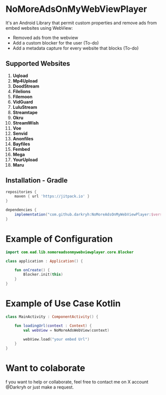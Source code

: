 # NoMoreAdsOnMyWebViewPlayer

It's an Android Library that permit custom properties and remove ads from embed websites using WebView:
- Removed ads from the webview
- Add a custom blocker for the user (To-do)
- Add a metadata capture for every website that blocks (To-do)

## Supported Websites

1. **Uqload**
2. **Mp4Upload**
3. **DoodStream**
4. **Filelions**
5. **Filemoon**
6. **VidGuard**
7. **LuluStream**
8. **Streamtape**
9. **Okru**
10. **StreamWish**
11. **Voe**
12. **Senvid**
13. **Anonfiles**
14. **Bayfiles**
15. **Fembed**
16. **Mega**
17. **YourUpload**
18. **Maru**

## Installation - Gradle
```groovy  
repositories {   
    maven { url 'https://jitpack.io' }  
}

dependencies {  
    implementation("com.github.darkryh:NoMoreAdsOnMyWebViewPlayer:$version")
} 
```  
# Example of Configuration
```kotlin
import com.ead.lib.nomoreadsonmywebviewplayer.core.Blocker

class application : Application() {

    fun onCreate() {
        Blocker.init(this)
    }
}
```

# Example of Use Case Kotlin
```kotlin
class MainActivity : ComponentActivity() {

    fun loadingUrl(context : Context) {
        val webView = NoMoreAdsWebView(context)

        webView.load("your embed Url")
    }
}
```

# Want to colaborate
f you want to help or collaborate, feel free to contact me on X account @Darkryh or just make a request.
